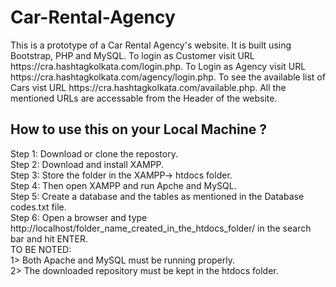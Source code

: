 <h1>Car-Rental-Agency</h1>
This is a prototype of a Car Rental Agency's website. It is built using Bootstrap, PHP and MySQL.
To login as Customer visit URL https://cra.hashtagkolkata.com/login.php. To Login as Agency visit URL https://cra.hashtagkolkata.com/agency/login.php. To see the available list of Cars vist URL https://cra.hashtagkolkata.com/available.php. All the mentioned URLs are accessable from the Header of the website.
<h2>How to use this on your Local Machine ?</h2>
Step 1: Download or clone the repostory.<br>
Step 2: Download and install XAMPP.<br>
Step 3: Store the folder in the XAMPP-> htdocs folder.<br>
Step 4: Then open XAMPP and run Apche and MySQL.<br>
Step 5: Create a database and the tables as mentioned in the Database codes.txt file.<br>
Step 6: Open a browser and type http://localhost/folder_name_created_in_the_htdocs_folder/ in the search bar and hit ENTER.<br>
TO BE NOTED: 
<br>1> Both Apache and MySQL must be running properly.
<br>2> The downloaded repository must be kept in the htdocs folder.<br>
